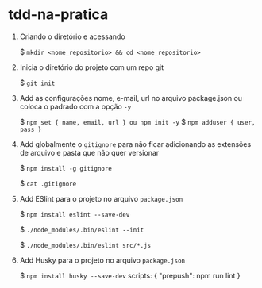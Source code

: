 # tdd-na-pratica

1) Criando o diretório e acessando
    
    $ `mkdir <nome_repositorio> && cd <nome_repositorio>`

2) Inicia o diretório do projeto com um repo git
    
    $ `git init`

3) Add as configurações nome, e-mail, url no arquivo package.json ou coloca o padrado com a opção `-y`
    
    $ `npm set { name, email, url } ou npm init -y`
    $ `npm adduser { user, pass }`

4) Add globalmente o `gitignore` para não ficar adicionando as extensões de arquivo e pasta que não quer versionar

    $ `npm install -g gitignore`
    
    $ `cat .gitignore`

5) Add ESlint para o projeto no arquivo `package.json`

    $ `npm install eslint --save-dev`
    
    $ `./node_modules/.bin/eslint --init`
    
    $ `./node_modules/.bin/eslint src/*.js`

6) Add Husky para o projeto no arquivo `package.json`

    $ `npm install husky --save-dev` scripts: { "prepush": npm run lint }

